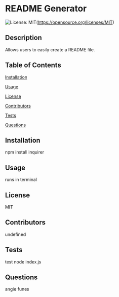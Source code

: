 # README Generator
![License: MIT](https://img.shields.io/badge/License-MIT-yellow.svg)(https://opensource.org/licenses/MIT)

## Description
Allows users to easily create a README file.

## Table of Contents 
[Installation](#installation)

[Usage](#usage)

[License](#license)

[Contributors](#contributors)

[Tests](#tests)

[Questions](#questions)

## Installation
npm install inquirer 

## Usage
runs in terminal 

## License
MIT

## Contributors
undefined

## Tests
test node index.js

## Questions
angie funes
